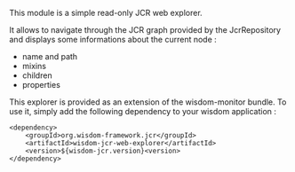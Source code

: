 This module is a simple read-only JCR web explorer. 

It allows to navigate through the JCR graph provided by the JcrRepository and displays some informations about the current node :
- name and path
- mixins
- children
- properties

This explorer is provided as an extension of the wisdom-monitor bundle. To use it, simply add the following dependency to your wisdom application :
```
<dependency>
    <groupId>org.wisdom-framework.jcr</groupId>
    <artifactId>wisdom-jcr-web-explorer</artifactId>
    <version>${wisdom-jcr.version}<version>
</dependency>
```
